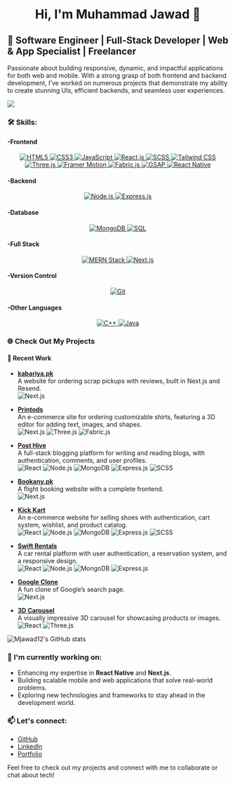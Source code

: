<h1 align="center">Hi, I'm Muhammad Jawad 👋</h1>


## 🚀 Software Engineer | Full-Stack Developer | Web & App Specialist | Freelancer

Passionate about building responsive, dynamic, and impactful applications for both web and mobile. With a strong grasp of both frontend and backend development, I’ve worked on numerous projects that demonstrate my ability to create stunning UIs, efficient backends, and seamless user experiences.

![](https://komarev.com/ghpvc/?username=Mjawad12)

### 🛠 Skills:

#### -Frontend
<p align="center" >
  <a href="https://developer.mozilla.org/en-US/docs/Web/HTML" target="_blank">
    <img src="https://img.shields.io/badge/HTML5-E34F26?style=for-the-badge&logo=html5&logoColor=white" alt="HTML5" />
  </a>
  <a href="https://developer.mozilla.org/en-US/docs/Web/CSS" target="_blank">
    <img src="https://img.shields.io/badge/CSS3-1572B6?style=for-the-badge&logo=css3&logoColor=white" alt="CSS3" />
  </a>
  <a href="https://developer.mozilla.org/en-US/docs/Web/JavaScript" target="_blank">
    <img src="https://img.shields.io/badge/JavaScript-F7DF1E?style=for-the-badge&logo=javascript&logoColor=black" alt="JavaScript" />
  </a>
  <a href="https://reactjs.org/docs/getting-started.html" target="_blank">
    <img src="https://img.shields.io/badge/React-20232A?style=for-the-badge&logo=react&logoColor=61DAFB" alt="React.js" />
  </a>
  <a href="https://sass-lang.com/documentation" target="_blank">
    <img src="https://img.shields.io/badge/SCSS-CC6699?style=for-the-badge&logo=sass&logoColor=white" alt="SCSS" />
  </a>
  <a href="https://tailwindcss.com/docs" target="_blank">
    <img src="https://img.shields.io/badge/TailwindCSS-06B6D4?style=for-the-badge&logo=tailwindcss&logoColor=white" alt="Tailwind CSS" />
  </a>
  <a href="https://threejs.org/docs/index.html#manual/en/introduction/Creating-a-scene" target="_blank">
    <img src="https://img.shields.io/badge/Three.js-000000?style=for-the-badge&logo=three.js&logoColor=white" alt="Three.js" />
  </a>
  <a href="https://www.framer.com/docs/" target="_blank">
    <img src="https://img.shields.io/badge/Framer_Motion-0055FF?style=for-the-badge&logo=framer&logoColor=white" alt="Framer Motion" />
  </a>
  <a href="http://fabricjs.com/docs/" target="_blank">
    <img src="https://img.shields.io/badge/Fabric.js-019FCE?style=for-the-badge&logoColor=white" alt="Fabric.js" />
  </a>
  <a href="https://greensock.com/docs/" target="_blank">
    <img src="https://img.shields.io/badge/GSAP-88CE02?style=for-the-badge&logo=greensock&logoColor=white" alt="GSAP" />
  </a>
  <a href="https://reactnative.dev/docs/getting-started" target="_blank">
    <img src="https://img.shields.io/badge/React_Native-20232A?style=for-the-badge&logo=react&logoColor=61DAFB" alt="React Native" />
  </a>
</p>

#### -Backend
<p align="center">
  <a href="https://nodejs.org/en/docs/" target="_blank">
    <img src="https://img.shields.io/badge/Node.js-339933?style=for-the-badge&logo=nodedotjs&logoColor=white" alt="Node.js" />
  </a>
  <a href="https://expressjs.com/en/starter/installing.html" target="_blank">
    <img src="https://img.shields.io/badge/Express.js-000000?style=for-the-badge&logo=express&logoColor=white" alt="Express.js" />
  </a>
</p>

#### -Database
<p align="center">
  <a href="https://www.mongodb.com/docs/" target="_blank">
    <img src="https://img.shields.io/badge/MongoDB-4EA94B?style=for-the-badge&logo=mongodb&logoColor=white" alt="MongoDB" />
  </a>
  <a href="https://www.postgresql.org/docs/" target="_blank">
    <img src="https://img.shields.io/badge/SQL-4479A1?style=for-the-badge&logo=postgresql&logoColor=white" alt="SQL" />
  </a>
</p>

#### -Full Stack
<p align="center">
  <a href="https://www.mongodb.com/mern-stack" target="_blank">
    <img src="https://img.shields.io/badge/MERN-3C3C3D?style=for-the-badge&logo=react&logoColor=white" alt="MERN Stack" />
  </a>
  <a href="https://nextjs.org/docs" target="_blank">
    <img src="https://img.shields.io/badge/Next.js-000000?style=for-the-badge&logo=nextdotjs&logoColor=white" alt="Next.js" />
  </a>
</p>

#### -Version Control
<p align="center">
  <a href="https://git-scm.com/doc" target="_blank">
    <img src="https://img.shields.io/badge/Git-F05032?style=for-the-badge&logo=git&logoColor=white" alt="Git" />
  </a>
</p>

#### -Other Languages
<p align="center">
  <a href="https://en.cppreference.com/w/" target="_blank">
    <img src="https://img.shields.io/badge/C++-00599C?style=for-the-badge&logo=c%2B%2B&logoColor=white" alt="C++" />
  </a>
  <a href="https://www.oracle.com/java/technologies/javase/docs/api/" target="_blank">
    <img src="https://img.shields.io/badge/Java-007396?style=for-the-badge&logo=java&logoColor=white" alt="Java" />
  </a>
</p>

### 🌐 Check Out My Projects

#### 🚀 Recent Work

- **[kabariya.pk](https://kabariya.pk/)**  
  A website for ordering scrap pickups with reviews, built in Next.js and Resend.  
  ![Next.js](https://img.shields.io/badge/Next.js-000000?style=flat&logo=nextdotjs&logoColor=white)

- **[Printods](https://printods.com/)**  
  An e-commerce site for ordering customizable shirts, featuring a 3D editor for adding text, images, and shapes.  
  ![Next.js](https://img.shields.io/badge/Next.js-000000?style=flat&logo=nextdotjs&logoColor=white) ![Three.js](https://img.shields.io/badge/Three.js-000000?style=flat&logo=three.js&logoColor=white) ![Fabric.js](https://img.shields.io/badge/Fabric.js-EA2D26?style=flat&logo=fabric.js&logoColor=white)

- **[Post Hive](https://posthive-phi.vercel.app/)**  
  A full-stack blogging platform for writing and reading blogs, with authentication, comments, and user profiles.  
  ![React](https://img.shields.io/badge/React-61DAFB?style=flat&logo=react&logoColor=white) ![Node.js](https://img.shields.io/badge/Node.js-8CC84B?style=flat&logo=node.js&logoColor=white) ![MongoDB](https://img.shields.io/badge/MongoDB-47A248?style=flat&logo=mongodb&logoColor=white) ![Express.js](https://img.shields.io/badge/Express.js-000000?style=flat&logo=express&logoColor=white) ![SCSS](https://img.shields.io/badge/SCSS-CC6699?style=flat&logo=sass&logoColor=white)

- **[Bookany.pk](https://bookany.pk/)**  
  A flight booking website with a complete frontend.  
  ![Next.js](https://img.shields.io/badge/Next.js-000000?style=flat&logo=nextdotjs&logoColor=white)

- **[Kick Kart](https://kickkart.vercel.app/)**  
  An e-commerce website for selling shoes with authentication, cart system, wishlist, and product catalog.  
  ![React](https://img.shields.io/badge/React-61DAFB?style=flat&logo=react&logoColor=white) ![Node.js](https://img.shields.io/badge/Node.js-8CC84B?style=flat&logo=node.js&logoColor=white) ![MongoDB](https://img.shields.io/badge/MongoDB-47A248?style=flat&logo=mongodb&logoColor=white) ![Express.js](https://img.shields.io/badge/Express.js-000000?style=flat&logo=express&logoColor=white) ![SCSS](https://img.shields.io/badge/SCSS-CC6699?style=flat&logo=sass&logoColor=white)

- **[Swift Rentals](https://swift-rentals.vercel.app/)**  
  A car rental platform with user authentication, a reservation system, and a responsive design.  
  ![React](https://img.shields.io/badge/React-61DAFB?style=flat&logo=react&logoColor=white) ![Node.js](https://img.shields.io/badge/Node.js-8CC84B?style=flat&logo=node.js&logoColor=white) ![MongoDB](https://img.shields.io/badge/MongoDB-47A248?style=flat&logo=mongodb&logoColor=white) ![Express.js](https://img.shields.io/badge/Express.js-000000?style=flat&logo=express&logoColor=white)

- **[Google Clone](https://google-clone-pied-seven.vercel.app/)**  
  A fun clone of Google’s search page.  
  ![Next.js](https://img.shields.io/badge/Next.js-000000?style=flat&logo=nextdotjs&logoColor=white)

- **[3D Carousel](https://fruity-omega.vercel.app/)**  
  A visually impressive 3D carousel for showcasing products or images.  
  ![React](https://img.shields.io/badge/React-61DAFB?style=flat&logo=react&logoColor=white) ![Three.js](https://img.shields.io/badge/Three.js-000000?style=flat&logo=three.js&logoColor=white)


![Mjawad12's GitHub stats](https://github-readme-stats.vercel.app/api?username=Mjawad12&show_icons=true&theme=radical)

### 🌱 I'm currently working on:
- Enhancing my expertise in **React Native** and **Next.js**.
- Building scalable mobile and web applications that solve real-world problems.
- Exploring new technologies and frameworks to stay ahead in the development world.

### 📫 Let's connect:
- [GitHub](https://github.com/YourGitHubUsername)
- [LinkedIn](https://www.linkedin.com/in/YourLinkedInProfile/)
- [Portfolio](https://YourPortfolio.com)

Feel free to check out my projects and connect with me to collaborate or chat about tech!
